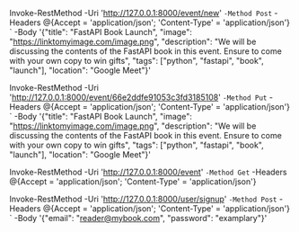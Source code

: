 Invoke-RestMethod -Uri 'http://127.0.0.1:8000/event/new' `
  -Method Post `
  -Headers @{Accept = 'application/json'; 'Content-Type' = 'application/json'} `
  -Body '{"title": "FastAPI Book Launch", "image": "https://linktomyimage.com/image.png", "description": "We will be discussing the contents of the FastAPI book in this event. Ensure to come with your own copy to win gifts", "tags": ["python", "fastapi", "book", "launch"], "location": "Google Meet"}'

Invoke-RestMethod -Uri 'http://127.0.0.1:8000/event/66e2ddfe91053c3fd3185108' `
  -Method Put `
  -Headers @{Accept = 'application/json'; 'Content-Type' = 'application/json'} `
  -Body '{"title": "FastAPI Book Launch", "image": "https://linktomyimage.com/image.png", "description": "We will be discussing the contents of the FastAPI book in this event. Ensure to come with your own copy to win gifts", "tags": ["python", "fastapi", "book", "launch"], "location": "Google Meet"}'

Invoke-RestMethod -Uri 'http://127.0.0.1:8000/event' `
  -Method Get `
  -Headers @{Accept = 'application/json'; 'Content-Type' = 'application/json'}

Invoke-RestMethod -Uri 'http://127.0.0.1:8000/user/signup' `
  -Method Post `
  -Headers @{Accept = 'application/json'; 'Content-Type' = 'application/json'} `
  -Body '{"email": "reader@mybook.com", "password": "examplary"}'
